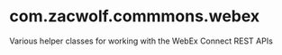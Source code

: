 com.zacwolf.commmons.webex
==========================

Various helper classes for working with the WebEx Connect REST APIs
